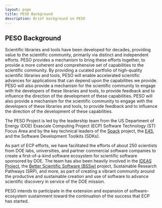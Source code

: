 ```yaml
---
layout: page
title: PESO Background
description: Brief background on PESO
---
```


## PESO Background

Scientific libraries and tools have been developed for decades, providing value to the scientific community, primarily via distinct and independent efforts.  PESO provides a mechanism to bring these efforts together, to provide a more coherent and comprehensive set of capabilities to the scientific community.  By providing a curated portfolio of high-quality scientific libraries and tools, PESO will enable accelerated scientific advances for applications that can depend upon the capabilities we provide.  PESO will also provide a mechanism for the scientific community to engage with the developers of these libraries and tools, to provide feedback and to influence the direction of the development of these capabilities.  PESO will also provide a mechanism for the scientific community to engage with the developers of these libraries and tools, to provide feedback and to influence the direction of the development of these capabilities.


The PESO Project is led by the leadership team from the US Department of Energy (DOE) Exascale Computing Project (ECP) Software Technology (ST) Focus Area and by the key technical leaders of the [Spack](https://spack.io) project, the [E4S](https://e4s.io), and the Software Development Toolkits (SDKs).

As part of ECP efforts, we have facilitated the efforts of about 250 scientists from DOE labs, universities, and partner commercial software companies to create a first-of-a-kind software ecosystem for scientific software sponsored by DOE. The team has also been heavily involved in the [IDEAS Project](https://ideas-productivity.org), the [Better Scientific Software (BSSw)](https://bssw.io) project, Sustainable Research Pathways (SRP), and more, as part of creating a vibrant community around the productive and sustainable creation and use of software to advance scientific discovery in service of the DOE mission.

PESO intends to participate in the extension and expansion of software-ecosystem sustainment toward the continuation of the success that ECP has started.